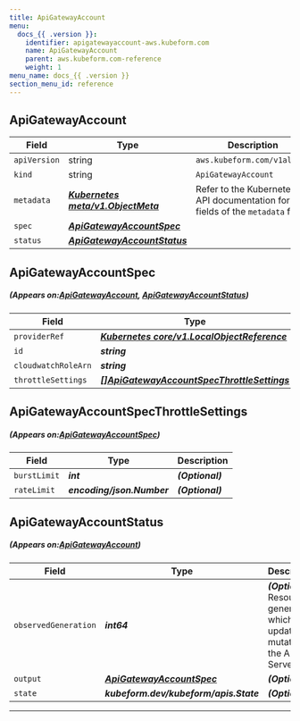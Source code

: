 ```yaml
---
title: ApiGatewayAccount
menu:
  docs_{{ .version }}:
    identifier: apigatewayaccount-aws.kubeform.com
    name: ApiGatewayAccount
    parent: aws.kubeform.com-reference
    weight: 1
menu_name: docs_{{ .version }}
section_menu_id: reference
---
```


## ApiGatewayAccount
| Field | Type | Description |
| ------ | ----- | ----------- |
| `apiVersion` | string | `aws.kubeform.com/v1alpha1` |
|    `kind` | string | `ApiGatewayAccount` |
| `metadata` | ***[Kubernetes meta/v1.ObjectMeta](https://kubernetes.io/docs/reference/generated/kubernetes-api/v1.13/#objectmeta-v1-meta)***|Refer to the Kubernetes API documentation for the fields of the `metadata` field.|
| `spec` | ***[ApiGatewayAccountSpec](#ApiGatewayAccountSpec)***||
| `status` | ***[ApiGatewayAccountStatus](#ApiGatewayAccountStatus)***||
## ApiGatewayAccountSpec
##### (Appears on:[ApiGatewayAccount](#ApiGatewayAccount), [ApiGatewayAccountStatus](#ApiGatewayAccountStatus))
| Field | Type | Description |
| ------ | ----- | ----------- |
| `providerRef` | ***[Kubernetes core/v1.LocalObjectReference](https://kubernetes.io/docs/reference/generated/kubernetes-api/v1.13/#localobjectreference-v1-core)***||
| `id` | ***string***||
| `cloudwatchRoleArn` | ***string***| ***(Optional)*** |
| `throttleSettings` | ***[[]ApiGatewayAccountSpecThrottleSettings](#ApiGatewayAccountSpecThrottleSettings)***| ***(Optional)*** |
## ApiGatewayAccountSpecThrottleSettings
##### (Appears on:[ApiGatewayAccountSpec](#ApiGatewayAccountSpec))
| Field | Type | Description |
| ------ | ----- | ----------- |
| `burstLimit` | ***int***| ***(Optional)*** |
| `rateLimit` | ***encoding/json.Number***| ***(Optional)*** |
## ApiGatewayAccountStatus
##### (Appears on:[ApiGatewayAccount](#ApiGatewayAccount))
| Field | Type | Description |
| ------ | ----- | ----------- |
| `observedGeneration` | ***int64***| ***(Optional)*** Resource generation, which is updated on mutation by the API Server.|
| `output` | ***[ApiGatewayAccountSpec](#ApiGatewayAccountSpec)***| ***(Optional)*** |
| `state` | ***kubeform.dev/kubeform/apis.State***| ***(Optional)*** |
---
